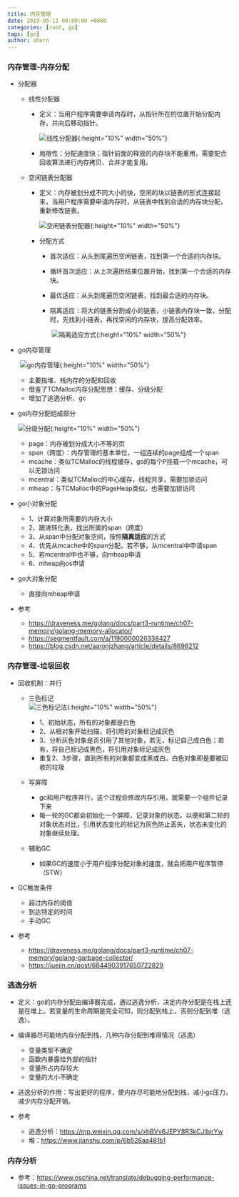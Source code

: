 ```yaml
---
title: 内存管理
date: 2019-06-11 00:00:00 +0800
categories: [root, go]
tags: [go]
author: ahern
---
```


### 内存管理-内存分配

- 分配器

  - 线性分配器

    - 定义：当用户程序需要申请内存时，从指针所在的位置开始分配内存，并向后移动指针。

      ![线性分配器](https://raw.githubusercontent.com/li-zeyuan/access/master/img/20210130115653.png){:height="10%" width="50%"}

    - 局限性：分配速度快；指针前面的释放的内存块不能重用，需要配合回收算法进行内存拷贝、合并才能复用。

  - 空闲链表分配器

    - 定义：内存被划分成不同大小的快，空闲的块以链表的形式连接起来，当用户程序需要申请内存时，从链表中找到合适的内存块分配，重新修改链表。

      ![空闲链表分配器](https://raw.githubusercontent.com/li-zeyuan/access/master/img/20210130120221.png){:height="10%" width="50%"}

    - 分配方式

      - 首次适应：从头到尾遍历空闲链表，找到第一个合适的内存块。

      - 循环首次适应：从上次遍历结果位置开始，找到第一个合适的内存块。

      - 最优适应：从头到尾遍历空闲链表，找到最合适的内存块。

      - 隔离适应：将大的链表分割成小的链表，小链表内存块一致，分配时，先找到小链表，再找空闲的内存块，提高分配效率。

        ​	![隔离适应方式](https://raw.githubusercontent.com/li-zeyuan/access/master/img/20210130133531.png){:height="10%" width="50%"}

- go内存管理

  ​		![go内存管理](https://raw.githubusercontent.com/li-zeyuan/access/master/img/20210130133635.png){:height="10%" width="50%"}

  - 主要指堆、栈内存的分配和回收
  - 借鉴了TCMalloc内存分配思想：缓存、分级分配
  - 增加了逃逸分析、gc

- go内存分配组成部分

  ![分级分配](https://raw.githubusercontent.com/li-zeyuan/access/master/img/20210130133811.png){:height="10%" width="50%"}

  - page：内存被划分成大小不等的页
  - span（跨度）：内存管理的基本单位，一组连续的page组成一个span
  - mcache：类似TCMalloc的线程缓存，go的每个P挂载一个mcache，可以无锁访问
  - mcentral：类似TCMalloc的中心缓存，线程共享，需要加锁访问
  - mheap：与TCMalloc中的PageHeap类似，也需要加锁访问

- go小对象分配

  - 1、计算对象所需要的内存大小
  - 2、跟进转化表，找出所属的span（跨度）
  - 3、从span中分配对象空间，按照**隔离适应**的方式
  - 4、优先从mcache中的span分配，若不够，从mcentral中申请span
  - 5、若mcentral中也不够，向mheap申请
  - 6、mheap向os申请

- go大对象分配

  - 直接向mheap申请

- 参考

  - https://draveness.me/golang/docs/part3-runtime/ch07-memory/golang-memory-allocator/
  - https://segmentfault.com/a/1190000020338427
  - https://blog.csdn.net/aaronjzhang/article/details/8696212

### 内存管理-垃圾回收

- 回收机制：并行

  - 三色标记			
    ![三色标记法](https://raw.githubusercontent.com/li-zeyuan/access/master/img/20210130133912.png){:height="10%" width="50%"}

    - 1、初始状态，所有的对象都是白色
    - 2、从根对象开始扫描，将引用的对象标记成灰色
    - 3、分析灰色对象是否引用了其他对象，若无，标记自己成白色；若有，将自己标记成黑色，将引用对象标记成灰色
    - 重复2、3步骤，直到所有的对象都变成黑或白。白色对象即是要被回收的垃圾

  - 写屏障

    - gc和用户程序并行，这个过程会修改内存引用，就需要一个组件记录下来
    - 每一轮的GC都会初始化一个屏障，记录对象的状态。以便和第二轮的对象状态对比，引用状态变化的标记为灰色防止丢失，状态未变化的对象继续处理。

  - 辅助GC

    - 如果GC的速度小于用户程序分配对象的速度，就会把用户程序暂停（STW）

- GC触发条件
  - 超过内存的阈值
  - 到达特定的时间
  - 手动GC
- 参考
  - https://draveness.me/golang/docs/part3-runtime/ch07-memory/golang-garbage-collector/
  - https://juejin.cn/post/6844903917650722829

### 逃逸分析

- 定义：go的内存分配由编译器完成，通过逃逸分析，决定内存分配是在栈上还是在堆上。若变量的生命周期是完全可知，则分配到栈上，否则分配到堆（逃逸）。
 - 编译器尽可能地内存分配到栈，几种内存分配到堆得情况（逃逸）
   - 变量类型不确定
   - 函数内暴露给外部的指针
   - 变量所占内存较大
   - 变量的大小不确定

- 逃逸分析的作用：写出更好的程序，使内存尽可能地分配到栈，减小gc压力，减少内存分配开销。
- 参考
  - 逃逸分析：https://mp.weixin.qq.com/s/xhBVv6JEPY8R3kCJlbirYw
  - 堆：https://www.jianshu.com/p/6b526aa481b1

### 内存分析

- 参考：https://www.oschina.net/translate/debugging-performance-issues-in-go-programs
